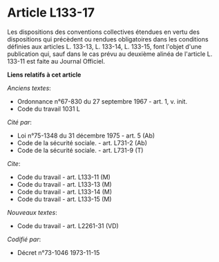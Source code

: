 # Article L133-17

Les dispositions des conventions collectives étendues en vertu des dispositions qui précèdent ou rendues obligatoires dans
les conditions définies aux articles L. 133-13, L. 133-14, L. 133-15, font l'objet d'une publication qui, sauf dans le cas
prévu au deuxième alinéa de l'article L. 133-11 est faite au Journal Officiel.

**Liens relatifs à cet article**

_Anciens textes_:

  - Ordonnance n°67-830 du 27 septembre 1967 - art. 1, v. init.
  - Code du travail 1031 L

_Cité par_:

  - Loi n°75-1348 du 31 décembre 1975 - art. 5 (Ab)
  - Code de la sécurité sociale. - art. L731-2 (Ab)
  - Code de la sécurité sociale. - art. L731-9 (T)

_Cite_:

  - Code du travail - art. L133-11 (M)
  - Code du travail - art. L133-13 (M)
  - Code du travail - art. L133-14 (M)
  - Code du travail - art. L133-15 (M)

_Nouveaux textes_:

  - Code du travail - art. L2261-31 (VD)

_Codifié par_:

  - Décret n°73-1046 1973-11-15
